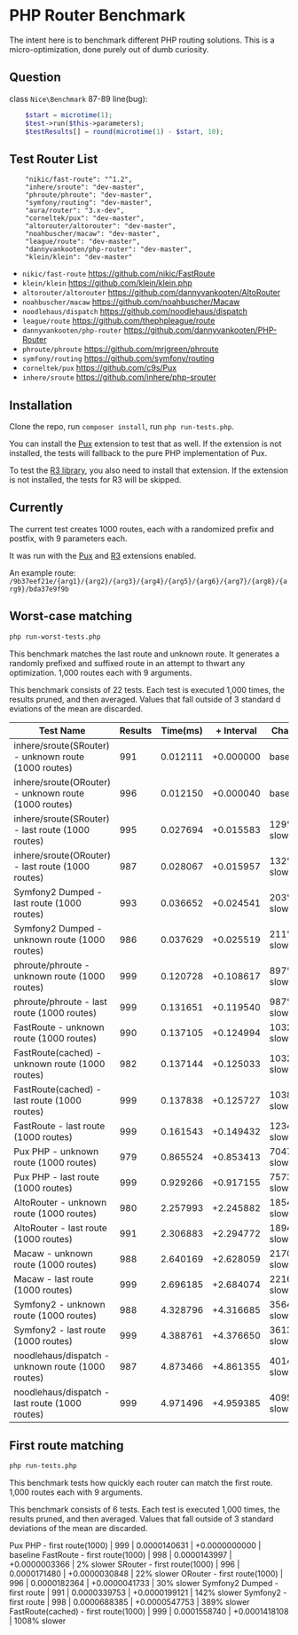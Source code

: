 # PHP Router Benchmark

The intent here is to benchmark different PHP routing solutions. This is a micro-optimization, done purely out of 
dumb curiosity.

## Question

class `Nice\Benchmark` 87-89 line(bug):

```php
    $start = microtime(1);
    $test->run($this->parameters);
    $testResults[] = round(microtime(1) - $start, 10);
```

## Test Router List

```
    "nikic/fast-route": "^1.2",
    "inhere/sroute": "dev-master",
    "phroute/phroute": "dev-master",
    "symfony/routing": "dev-master",
    "aura/router": "3.x-dev",
    "corneltek/pux": "dev-master",
    "altorouter/altorouter": "dev-master",
    "noahbuscher/macaw": "dev-master",
    "league/route": "dev-master",
    "dannyvankooten/php-router": "dev-master",
    "klein/klein": "dev-master"
```

- `nikic/fast-route` https://github.com/nikic/FastRoute
- `klein/klein` https://github.com/klein/klein.php
- `altorouter/altorouter` https://github.com/dannyvankooten/AltoRouter
- `noahbuscher/macaw` https://github.com/noahbuscher/Macaw
- `noodlehaus/dispatch` https://github.com/noodlehaus/dispatch
- `league/route` https://github.com/thephpleague/route
- `dannyvankooten/php-router` https://github.com/dannyvankooten/PHP-Router
- `phroute/phroute` https://github.com/mrjgreen/phroute
- `symfony/routing` https://github.com/symfony/routing
- `corneltek/pux` https://github.com/c9s/Pux
- `inhere/sroute` https://github.com/inhere/php-srouter

## Installation

Clone the repo, run `composer install`, run `php run-tests.php`.

You can install the [Pux](https://github.com/c9s/pux) extension to test that as well. If the extension is not
installed, the tests will fallback to the pure PHP implementation of Pux.

To test the [R3 library](https://github.com/c9s/php-r3), you also need to install that extension. If the extension is
not installed, the tests for R3 will be skipped.

## Currently

The current test creates 1000 routes, each with a randomized prefix and postfix, with 9 parameters each.

It was run with the [Pux](https://github.com/c9s/pux) and [R3](https://github.com/c9s/php-r3) extensions enabled.

An example route: `/9b37eef21e/{arg1}/{arg2}/{arg3}/{arg4}/{arg5}/{arg6}/{arg7}/{arg8}/{arg9}/bda37e9f9b`

## Worst-case matching

```bash
php run-worst-tests.php
```

This benchmark matches the last route and unknown route. It generates a randomly prefixed and suffixed route in an attempt to thwart any optimization.
1,000 routes each with 9 arguments.

This benchmark consists of 22 tests. Each test is executed 1,000 times, the results pruned, and then averaged. Values that fall outside of 3 standard d
eviations of the mean are discarded.

Test Name | Results | Time(ms) | + Interval | Change
--------- | ------- | ---- | ---------- | ------
inhere/sroute(SRouter) - unknown route (1000 routes) | 991 | 0.012111 | +0.000000 | baseline
inhere/sroute(ORouter) - unknown route (1000 routes) | 996 | 0.012150 | +0.000040 | baseline
inhere/sroute(SRouter) - last route (1000 routes) | 995 | 0.027694 | +0.015583 | 129% slower
inhere/sroute(ORouter) - last route (1000 routes) | 987 | 0.028067 | +0.015957 | 132% slower
Symfony2 Dumped - last route (1000 routes) | 993 | 0.036652 | +0.024541 | 203% slower
Symfony2 Dumped - unknown route (1000 routes) | 986 | 0.037629 | +0.025519 | 211% slower
phroute/phroute - unknown route (1000 routes) | 999 | 0.120728 | +0.108617 | 897% slower
phroute/phroute - last route (1000 routes) | 999 | 0.131651 | +0.119540 | 987% slower
FastRoute - unknown route (1000 routes) | 990 | 0.137105 | +0.124994 | 1032% slower
FastRoute(cached) - unknown route (1000 routes) | 982 | 0.137144 | +0.125033 | 1032% slower
FastRoute(cached) - last route (1000 routes) | 999 | 0.137838 | +0.125727 | 1038% slower
FastRoute - last route (1000 routes) | 999 | 0.161543 | +0.149432 | 1234% slower
Pux PHP - unknown route (1000 routes) | 979 | 0.865524 | +0.853413 | 7047% slower
Pux PHP - last route (1000 routes) | 999 | 0.929266 | +0.917155 | 7573% slower
AltoRouter - unknown route (1000 routes) | 980 | 2.257993 | +2.245882 | 18545% slower
AltoRouter - last route (1000 routes) | 991 | 2.306883 | +2.294772 | 18948% slower
Macaw - unknown route (1000 routes) | 988 | 2.640169 | +2.628059 | 21700% slower
Macaw - last route (1000 routes) | 999 | 2.696185 | +2.684074 | 22163% slower
Symfony2 - unknown route (1000 routes) | 988 | 4.328796 | +4.316685 | 35643% slower
Symfony2 - last route (1000 routes) | 999 | 4.388761 | +4.376650 | 36139% slower
noodlehaus/dispatch - unknown route (1000 routes) | 987 | 4.873466 | +4.861355 | 40141% slower
noodlehaus/dispatch - last route (1000 routes) | 999 | 4.971496 | +4.959385 | 40950% slower

## First route matching

```bash
php run-tests.php
```

This benchmark tests how quickly each router can match the first route. 1,000 routes each with 9 arguments.

This benchmark consists of 6 tests. Each test is executed 1,000 times, the results pruned, and then averaged. Values that fall outside of 3 standard deviations of the mean are discarded.

Pux PHP - first route(1000) | 999 | 0.0000140631 | +0.0000000000 | baseline
FastRoute - first route(1000) | 998 | 0.0000143997 | +0.0000003366 | 2% slower
SRouter - first route(1000) | 996 | 0.0000171480 | +0.0000030848 | 22% slower
ORouter - first route(1000) | 996 | 0.0000182364 | +0.0000041733 | 30% slower
Symfony2 Dumped - first route | 991 | 0.0000339753 | +0.0000199121 | 142% slower
Symfony2 - first route | 998 | 0.0000688385 | +0.0000547753 | 389% slower
FastRoute(cached) - first route(1000) | 999 | 0.0001558740 | +0.0001418108 | 1008% slower
